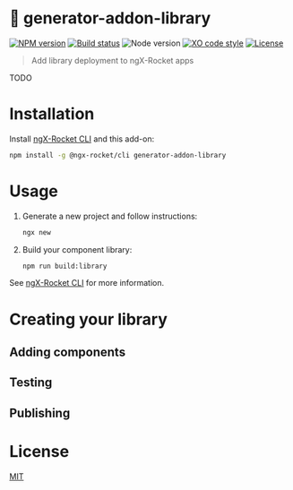# :rocket: generator-addon-library

[![NPM version](https://img.shields.io/npm/v/generator-addon-library.svg)](https://www.npmjs.com/package/generator-addon-library)
[![Build status](https://img.shields.io/travis/ngx-rocket/addon-library/master.svg)](https://travis-ci.org/ngx-rocket/addon-library)
![Node version](https://img.shields.io/node/v/generator-addon-library.svg)
[![XO code style](https://img.shields.io/badge/code_style-XO-5ed9c7.svg)](https://github.com/sindresorhus/xo)
[![License](https://img.shields.io/badge/license-MIT-blue.svg)](LICENSE)

> Add library deployment to ngX-Rocket apps

TODO

# Installation

Install [ngX-Rocket CLI](https://github.com/ngx-rocket/cli) and this add-on:

```sh
npm install -g @ngx-rocket/cli generator-addon-library
```

# Usage

1. Generate a new project and follow instructions:
   ```sh
   ngx new
   ```

2. Build your component library:
   ```sh
   npm run build:library
   ```

See [ngX-Rocket CLI](https://github.com/ngx-rocket/cli) for more information.

# Creating your library

## Adding components


## Testing


## Publishing


# License

[MIT](LICENSE)
